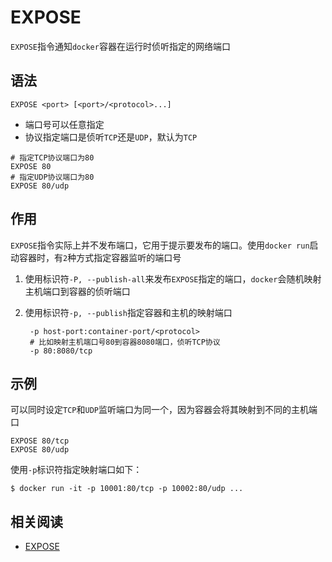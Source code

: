 
# EXPOSE

`EXPOSE`指令通知`docker`容器在运行时侦听指定的网络端口

## 语法

```
EXPOSE <port> [<port>/<protocol>...]
```

* 端口号可以任意指定
* 协议指定端口是侦听`TCP`还是`UDP`，默认为`TCP`

```
# 指定TCP协议端口为80
EXPOSE 80
# 指定UDP协议端口为80
EXPOSE 80/udp
```

## 作用

`EXPOSE`指令实际上并不发布端口，它用于提示要发布的端口。使用`docker run`启动容器时，有`2`种方式指定容器监听的端口号

1. 使用标识符`-P, --publish-all`来发布`EXPOSE`指定的端口，`docker`会随机映射主机端口到容器的侦听端口
2. 使用标识符`-p, --publish`指定容器和主机的映射端口

        -p host-port:container-port/<protocol>
        # 比如映射主机端口号80到容器8080端口，侦听TCP协议
        -p 80:8080/tcp

## 示例

可以同时设定`TCP`和`UDP`监听端口为同一个，因为容器会将其映射到不同的主机端口

```
EXPOSE 80/tcp
EXPOSE 80/udp
```

使用`-p`标识符指定映射端口如下：

```
$ docker run -it -p 10001:80/tcp -p 10002:80/udp ...
```

## 相关阅读

* [EXPOSE](https://docs.docker.com/engine/reference/builder/#expose)